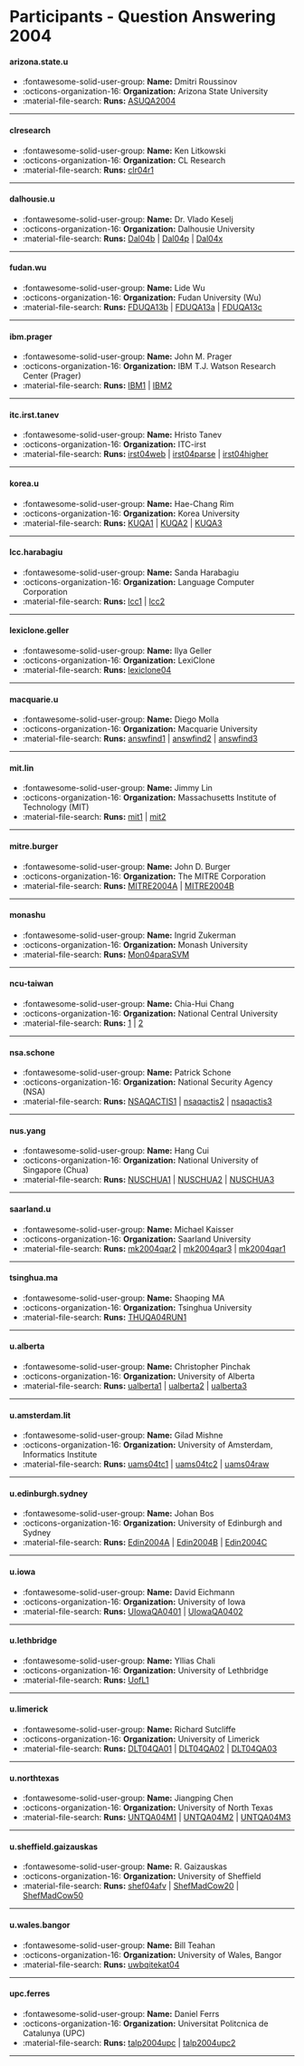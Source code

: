 # Participants - Question Answering 2004 

#### arizona.state.u
 - :fontawesome-solid-user-group: **Name:** Dmitri Roussinov
 - :octicons-organization-16: **Organization:** Arizona State University
 - :material-file-search: **Runs:** [ASUQA2004](./runs.md#asuqa2004)

---
#### clresearch
 - :fontawesome-solid-user-group: **Name:** Ken Litkowski
 - :octicons-organization-16: **Organization:** CL Research
 - :material-file-search: **Runs:** [clr04r1](./runs.md#clr04r1)

---
#### dalhousie.u
 - :fontawesome-solid-user-group: **Name:** Dr. Vlado Keselj
 - :octicons-organization-16: **Organization:** Dalhousie University
 - :material-file-search: **Runs:** [Dal04b](./runs.md#dal04b) | [Dal04p](./runs.md#dal04p) | [Dal04x](./runs.md#dal04x)

---
#### fudan.wu
 - :fontawesome-solid-user-group: **Name:** Lide Wu
 - :octicons-organization-16: **Organization:** Fudan University (Wu)
 - :material-file-search: **Runs:** [FDUQA13b](./runs.md#fduqa13b) | [FDUQA13a](./runs.md#fduqa13a) | [FDUQA13c](./runs.md#fduqa13c)

---
#### ibm.prager
 - :fontawesome-solid-user-group: **Name:** John M. Prager
 - :octicons-organization-16: **Organization:** IBM T.J. Watson Research Center (Prager)
 - :material-file-search: **Runs:** [IBM1](./runs.md#ibm1) | [IBM2](./runs.md#ibm2)

---
#### itc.irst.tanev
 - :fontawesome-solid-user-group: **Name:** Hristo Tanev
 - :octicons-organization-16: **Organization:** ITC-irst
 - :material-file-search: **Runs:** [irst04web](./runs.md#irst04web) | [irst04parse](./runs.md#irst04parse) | [irst04higher](./runs.md#irst04higher)

---
#### korea.u
 - :fontawesome-solid-user-group: **Name:** Hae-Chang Rim
 - :octicons-organization-16: **Organization:** Korea University
 - :material-file-search: **Runs:** [KUQA1](./runs.md#kuqa1) | [KUQA2](./runs.md#kuqa2) | [KUQA3](./runs.md#kuqa3)

---
#### lcc.harabagiu
 - :fontawesome-solid-user-group: **Name:** Sanda Harabagiu
 - :octicons-organization-16: **Organization:** Language Computer Corporation
 - :material-file-search: **Runs:** [lcc1](./runs.md#lcc1) | [lcc2](./runs.md#lcc2)

---
#### lexiclone.geller
 - :fontawesome-solid-user-group: **Name:** Ilya Geller
 - :octicons-organization-16: **Organization:** LexiClone
 - :material-file-search: **Runs:** [lexiclone04](./runs.md#lexiclone04)

---
#### macquarie.u
 - :fontawesome-solid-user-group: **Name:** Diego Molla
 - :octicons-organization-16: **Organization:** Macquarie University
 - :material-file-search: **Runs:** [answfind1](./runs.md#answfind1) | [answfind2](./runs.md#answfind2) | [answfind3](./runs.md#answfind3)

---
#### mit.lin
 - :fontawesome-solid-user-group: **Name:** Jimmy Lin
 - :octicons-organization-16: **Organization:** Massachusetts Institute of Technology (MIT)
 - :material-file-search: **Runs:** [mit1](./runs.md#mit1) | [mit2](./runs.md#mit2)

---
#### mitre.burger
 - :fontawesome-solid-user-group: **Name:** John D. Burger
 - :octicons-organization-16: **Organization:** The MITRE Corporation
 - :material-file-search: **Runs:** [MITRE2004A](./runs.md#mitre2004a) | [MITRE2004B](./runs.md#mitre2004b)

---
#### monashu
 - :fontawesome-solid-user-group: **Name:** Ingrid Zukerman
 - :octicons-organization-16: **Organization:** Monash University
 - :material-file-search: **Runs:** [Mon04paraSVM](./runs.md#mon04parasvm)

---
#### ncu-taiwan
 - :fontawesome-solid-user-group: **Name:** Chia-Hui Chang
 - :octicons-organization-16: **Organization:** National Central University
 - :material-file-search: **Runs:** [1](./runs.md#1) | [2](./runs.md#2)

---
#### nsa.schone
 - :fontawesome-solid-user-group: **Name:** Patrick Schone
 - :octicons-organization-16: **Organization:** National Security Agency (NSA)
 - :material-file-search: **Runs:** [NSAQACTIS1](./runs.md#nsaqactis1) | [nsaqactis2](./runs.md#nsaqactis2) | [nsaqactis3](./runs.md#nsaqactis3)

---
#### nus.yang
 - :fontawesome-solid-user-group: **Name:** Hang Cui
 - :octicons-organization-16: **Organization:** National University of Singapore (Chua)
 - :material-file-search: **Runs:** [NUSCHUA1](./runs.md#nuschua1) | [NUSCHUA2](./runs.md#nuschua2) | [NUSCHUA3](./runs.md#nuschua3)

---
#### saarland.u
 - :fontawesome-solid-user-group: **Name:** Michael Kaisser
 - :octicons-organization-16: **Organization:** Saarland University
 - :material-file-search: **Runs:** [mk2004qar2](./runs.md#mk2004qar2) | [mk2004qar3](./runs.md#mk2004qar3) | [mk2004qar1](./runs.md#mk2004qar1)

---
#### tsinghua.ma
 - :fontawesome-solid-user-group: **Name:** Shaoping MA
 - :octicons-organization-16: **Organization:** Tsinghua University
 - :material-file-search: **Runs:** [THUQA04RUN1](./runs.md#thuqa04run1)

---
#### u.alberta
 - :fontawesome-solid-user-group: **Name:** Christopher Pinchak
 - :octicons-organization-16: **Organization:** University of Alberta
 - :material-file-search: **Runs:** [ualberta1](./runs.md#ualberta1) | [ualberta2](./runs.md#ualberta2) | [ualberta3](./runs.md#ualberta3)

---
#### u.amsterdam.lit
 - :fontawesome-solid-user-group: **Name:** Gilad Mishne
 - :octicons-organization-16: **Organization:** University of Amsterdam, Informatics Institute
 - :material-file-search: **Runs:** [uams04tc1](./runs.md#uams04tc1) | [uams04tc2](./runs.md#uams04tc2) | [uams04raw](./runs.md#uams04raw)

---
#### u.edinburgh.sydney
 - :fontawesome-solid-user-group: **Name:** Johan Bos
 - :octicons-organization-16: **Organization:** University of Edinburgh and Sydney
 - :material-file-search: **Runs:** [Edin2004A](./runs.md#edin2004a) | [Edin2004B](./runs.md#edin2004b) | [Edin2004C](./runs.md#edin2004c)

---
#### u.iowa
 - :fontawesome-solid-user-group: **Name:** David Eichmann
 - :octicons-organization-16: **Organization:** University of Iowa
 - :material-file-search: **Runs:** [UIowaQA0401](./runs.md#uiowaqa0401) | [UIowaQA0402](./runs.md#uiowaqa0402)

---
#### u.lethbridge
 - :fontawesome-solid-user-group: **Name:** Yllias Chali
 - :octicons-organization-16: **Organization:** University of Lethbridge
 - :material-file-search: **Runs:** [UofL1](./runs.md#uofl1)

---
#### u.limerick
 - :fontawesome-solid-user-group: **Name:** Richard Sutcliffe
 - :octicons-organization-16: **Organization:** University of Limerick
 - :material-file-search: **Runs:** [DLT04QA01](./runs.md#dlt04qa01) | [DLT04QA02](./runs.md#dlt04qa02) | [DLT04QA03](./runs.md#dlt04qa03)

---
#### u.northtexas
 - :fontawesome-solid-user-group: **Name:** Jiangping Chen
 - :octicons-organization-16: **Organization:** University of North Texas
 - :material-file-search: **Runs:** [UNTQA04M1](./runs.md#untqa04m1) | [UNTQA04M2](./runs.md#untqa04m2) | [UNTQA04M3](./runs.md#untqa04m3)

---
#### u.sheffield.gaizauskas
 - :fontawesome-solid-user-group: **Name:** R. Gaizauskas
 - :octicons-organization-16: **Organization:** University of Sheffield
 - :material-file-search: **Runs:** [shef04afv](./runs.md#shef04afv) | [ShefMadCow20](./runs.md#shefmadcow20) | [ShefMadCow50](./runs.md#shefmadcow50)

---
#### u.wales.bangor
 - :fontawesome-solid-user-group: **Name:** Bill Teahan
 - :octicons-organization-16: **Organization:** University of Wales, Bangor
 - :material-file-search: **Runs:** [uwbqitekat04](./runs.md#uwbqitekat04)

---
#### upc.ferres
 - :fontawesome-solid-user-group: **Name:** Daniel Ferrs
 - :octicons-organization-16: **Organization:** Universitat Politcnica de Catalunya (UPC)
 - :material-file-search: **Runs:** [talp2004upc](./runs.md#talp2004upc) | [talp2004upc2](./runs.md#talp2004upc2)

---
